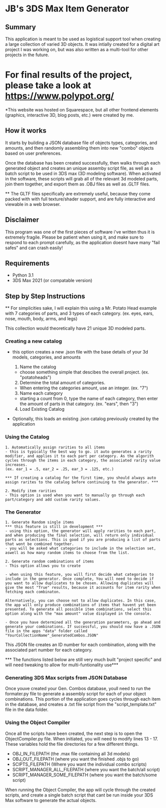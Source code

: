 # JB's 3DS Max Item Generator
## Summary
This application is meant to be used as logistical support tool when creating a large collection of varied 3D objects. It was intially created for a digital art project I was working on, but was also written as a multi-tool for other projects in the future.  

# For final results of the project, please take a look at https://www.polypot.org/
*This website was hosted on Squarespace, but all other frontend elements (graphics, interactive 3D, blog posts, etc.) were created by me.


## How it works

It starts by building a JSON database file of objects types, categories, and amounts, and then randomly assembling them into new "combo" objects based on user preferences. 

Once the database has been created successfully, then walks through each generated object and creates an unique assemby script file,  as well as a batch script to be used in 3DS max (3D modeling software). When activated in the software, these scripts will grab all of the relevant 3d modeled parts, join them together, and export them as .OBJ files as well as .GLTF files. 

** The GLTF files specifically are extremely useful, because they come packed with with full texture/shader support, and are fully interactive and viewable in a web browser. 

## Disclaimer
This program was one of the first pieces of software i've written thus it is extremely fragile. Please be patient when using it, and make sure to respond to each prompt carefully, as the application doesnt have many "fail safes" and can crash easily!

## Requirements
 - Python 3.1
 - 3DS Max 2021 (or compatable version)

## Step by Step Instructions
** For simplicities sake, I will explain this using a Mr. Potato Head example with 7 categories of parts, and 3 types of each category. (ex. eyes, ears, nose, mouth, body, arms, and legs) 

This collection would theoretically have 21 unique 3D modeled parts. 


### Creating a new catalog
 - this option creates a new .json file with the base details of your 3d models, categories, and amounts

	1. Name the catalog
	- choose something simple that descibes the overall project. (ex. "potatoheads")
	2. Determine the total amount of categories.
	- When entering the categories amount, use an integer. (ex. "7")
	3. Name each category
	- starting a count from 0, type the name of each category, then enter the amount of parts in that category. 
(ex. "ears", then "3")

	4. Load Existing Catalog
 - Optionally, this loads an existing .json catalog previously created by the application

### Using the Catalog
	1. Automatically assign rarities to all items
	- this is typically the best way to go. it auto generates a rarity modifier, and applies it to each part per category. As the algorith cycles through the items in each category, the associated rarity value increases.
	(ex. ear_1 = .5, ear_2 = .25, ear_3 = .125, etc.)

	*** If creating a catalog for the first time, you should always auto assign rarites to the catalog before continuing to the generator. ***

	2. Modify item rarities
	- This option is used when you want to manually go through each part/category and add custom rarity values.

### The Generator

	1. Generate Random single items
	*** this feature is still in development ***
	- using this option, the generator will apply rarities to each part, and when producing the final selection, will return only individual parts as selections. This is good if you are producing a list of parts that wont be combined together.
	- you will be asked what categories to include in the selection set, aswell as how many random items to choose from the list. 

	2. Generate random combinations of items
	- This option allows you to create 

	- when using this feature, you will first decide what categories to include in the generator. Once complete, You will need to decide if you want to allow duplicates to be chosen. Allowing duplicates will give the most "True" results, because it accounts for item rarity when fetching each combinaton. 

	Alternatively, you can choose not to allow duplicates. In this case, the app will only produce combinations of items that havent yet been presented. To generate all possible item combinations, select this option along with the "max amount" value displayed in the console. 

	- Once you have determined all the generation parameters, go ahead and generate your combinations. If successful, you should now have a .JSON file in the apps "data" folder called "YourCollectionName"_GeneratedCombos.JSON"

This JSON file creates an ID number for each combination, along with the associated part number for each category.

*** The functions listed below are still very much built "project specific" and will need tweaking to allow for multi-funtionality use***

### Generating 3DS Max scripts from JSON Database
Once youve created your Gen. Combos database, youll need to run the formater.py file to generate a assembly script for each of your object combinations. This portion of the application goes cycles through each item in the database, and creates a .txt file script from the "script_template.txt" file in the data folder. 

### Using the Object Compiler

Once all the scripts have been created, the next step is to open the ObjectCompiler.py file. When initiated, you will need to modify lines 13 - 17. These variables hold the file directories for a few different things. 
 - OBJ_IN_FILEPATH (the .max file containing all 3d models)
 - OBJ_OUT_FILEPATH (where you want the finished .objs to go)
 - SCIPTS_FILEPATH (Where you want the individual combo scripts)
 - SCRIPT_MANAGER_ALL_FILEPATH (where you want the batch/all script)
 - SCRIPT_MANAGER_SOME_FILEPATH (where you want the batch/some script)

When running the Object Compiler, the app will cycle through the created scripts, and create a single batch script that cant be run inside your 3DS Max software to generate the actual objects.  
